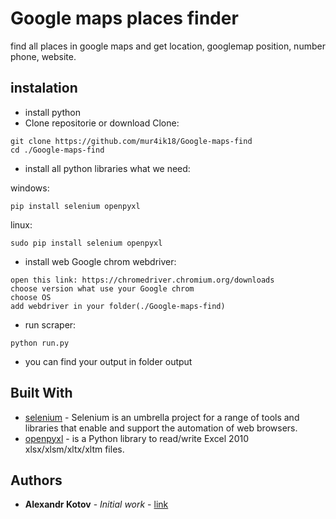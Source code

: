 # Google maps places finder
find all places in google maps and get location, googlemap position, number phone, website.
## instalation 
* install python
* Clone repositorie or download
Clone:
```
git clone https://github.com/mur4ik18/Google-maps-find
cd ./Google-maps-find
```
* install all python libraries what we need:

windows:
```
pip install selenium openpyxl
```
linux:
```
sudo pip install selenium openpyxl
```
* install web Google chrom webdriver:
```
open this link: https://chromedriver.chromium.org/downloads
choose version what use your Google chrom
choose OS
add webdriver in your folder(./Google-maps-find)
```
* run scraper:
```
python run.py
```
* you can find your output in folder output


## Built With

* [selenium](https://www.selenium.dev/documentation/en/) - Selenium is an umbrella project for a range of tools and libraries that enable and support the automation of web browsers.
* [openpyxl](https://openpyxl.readthedocs.io/en/stable/) - is a Python library to read/write Excel 2010 xlsx/xlsm/xltx/xltm files.


## Authors

* **Alexandr Kotov** - *Initial work* - [link](https://github.com/mur4ik18)
